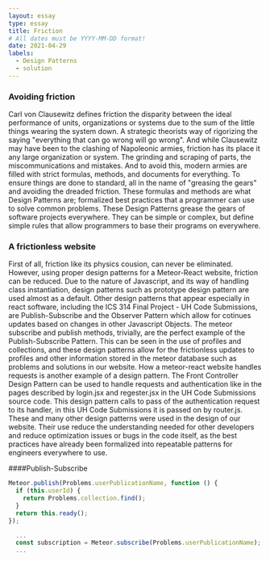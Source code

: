 ```yaml
---
layout: essay
type: essay
title: Friction     
# All dates must be YYYY-MM-DD format!
date: 2021-04-29
labels:
  - Design Patterns
  - solution
---
```


### Avoiding friction
Carl von Clausewitz defines friction the disparity between the ideal performance of units, organizations or systems due to the sum of the little things wearing the system down.  A strategic theorists way of rigorizing the saying "everything that can go wrong will go wrong".  And while Clausewitz may have been to the clashing of Napoleonic armies, friction has its place it any large organization or system.  The grinding and scraping of parts, the miscommunications and mistakes.  And to avoid this, modern armies are filled with strict formulas, methods, and documents for everything.  To ensure things are done to standard, all in the name of "greasing the gears" and avoiding the dreaded friction.  These formulas and methods are what Design Patterns are; formalized best practices that a programmer can use to solve common problems.  These Design Patterns grease the gears of software projects everywhere.  They can be simple or complex, but define simple rules that allow programmers to base their programs on everywhere.  

### A frictionless website
First of all, friction like its physics cousion, can never be eliminated.  However, using proper design patterns for a Meteor-React website, friction can be reduced.  Due to the nature of Javascript, and its way of handling class instantiation, design patterns such as prototype design pattern are used almost as a default.  Other design patterns that appear especially in react software, including the ICS 314 Final Project - UH Code Submissions, are Publish-Subscribe and the Observer Pattern which allow for cotinues updates based on changes in other Javascript Objects.  The meteor subscribe and publish methods, trivially, are the perfect example of the Publish-Subscribe Pattern.  This can be seen in the use of profiles and collections, and these design patterns allow for the frictionless updates to profiles and other information stored in the meteor database such as problems and solutions in our website.  How a meteor-react website handles requests is another example of a design pattern.  The Front Controller Design Pattern can be used to handle requests and authentication like in the pages described by login.jsx and regester.jsx in the UH Code Submissions source code.  This design pattern calls to pass of the authentication request to its handler, in this UH Code Submissions it is passed on by router.js.  These and many other design patterns were used in the design of our website.  Their use reduce the understanding needed for other developers and reduce optimization issues or bugs in the code itself, as the best practices have already been formalized into repeatable patterns for engineers everywhere to use.  


####Publish-Subscribe
```JavaScript
Meteor.publish(Problems.userPublicationName, function () {
  if (this.userId) {
    return Problems.collection.find();
  }
  return this.ready();
});
````
```JavaScript
  ...
  const subscription = Meteor.subscribe(Problems.userPublicationName);
  ...
```
